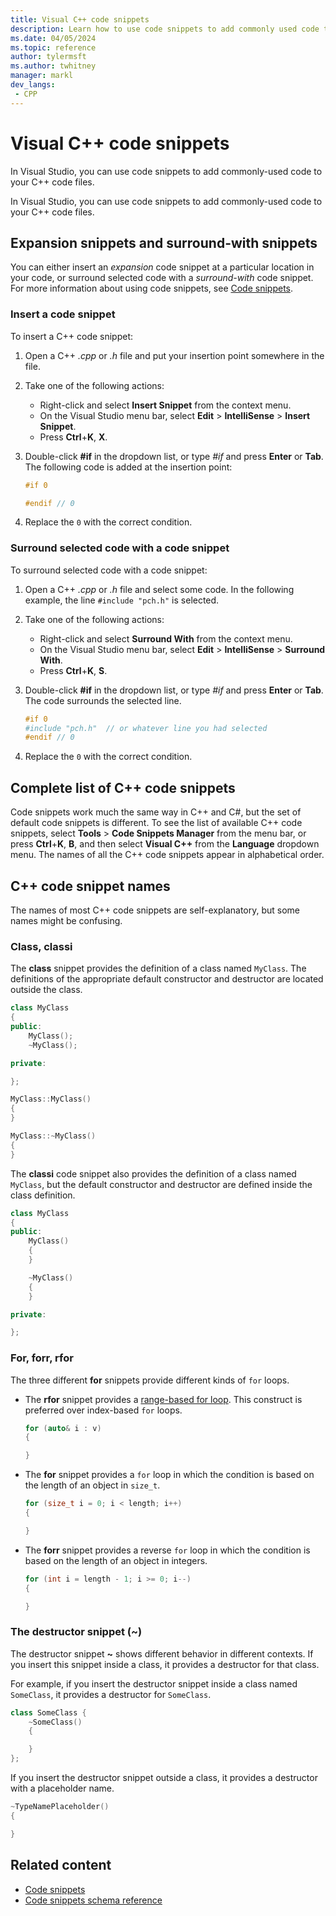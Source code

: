 ```yaml
---
title: Visual C++ code snippets
description: Learn how to use code snippets to add commonly used code to your C++ code files.
ms.date: 04/05/2024
ms.topic: reference
author: tylermsft
ms.author: twhitney
manager: markl
dev_langs:
 - CPP
---
```

# Visual C++ code snippets

In Visual Studio, you can use code snippets to add commonly-used code to your C++ code files. 


In Visual Studio, you can use code snippets to add commonly-used code to your C++ code files. 

## Expansion snippets and surround-with snippets

You can either insert an *expansion* code snippet at a particular location in your code, or surround selected code with a *surround-with* code snippet. For more information about using code snippets, see [Code snippets](code-snippets.md).

### Insert a code snippet

To insert a C++ code snippet:

1. Open a C++ *.cpp* or *.h* file and put your insertion point somewhere in the file.

1. Take one of the following actions:

   - Right-click and select **Insert Snippet** from the context menu.
   - On the Visual Studio menu bar, select **Edit** > **IntelliSense** > **Insert Snippet**.
   - Press **Ctrl**+**K**, **X**.

1. Double-click **#if** in the dropdown list, or type *#if* and press **Enter** or **Tab**. The following code is added at the insertion point:

   ```cpp
   #if 0
   
   #endif // 0
   ```

1. Replace the `0` with the correct condition.

### Surround selected code with a code snippet

To surround selected code with a code snippet:

1. Open a C++ *.cpp* or *.h* file and select some code. In the following example, the line `#include "pch.h"` is selected.

1. Take one of the following actions:

   - Right-click and select **Surround With** from the context menu.
   - On the Visual Studio menu bar, select **Edit** > **IntelliSense** > **Surround With**.
   - Press **Ctrl**+**K**, **S**.

1. Double-click **#if** in the dropdown list, or type *#if* and press **Enter** or **Tab**. The code surrounds the selected line.

   ```cpp
   #if 0
   #include "pch.h"  // or whatever line you had selected
   #endif // 0
   ```

1. Replace the `0` with the correct condition.

## Complete list of C++ code snippets

Code snippets work much the same way in C++ and C#, but the set of default code snippets is different. To see the list of available C++ code snippets, select **Tools** > **Code Snippets Manager** from the menu bar, or press **Ctrl**+**K**, **B**, and then select **Visual C++** from the **Language** dropdown menu. The names of all the C++ code snippets appear in alphabetical order.

## C++ code snippet names

The names of most C++ code snippets are self-explanatory, but some names might be confusing.

### Class, classi

The **class** snippet provides the definition of a class named `MyClass`. The definitions of the appropriate default constructor and destructor are located outside the class.

```cpp
class MyClass
{
public:
    MyClass();
    ~MyClass();

private:

};

MyClass::MyClass()
{
}

MyClass::~MyClass()
{
}
```

The **classi** code snippet also provides the definition of a class named `MyClass`, but the default constructor and destructor are defined inside the class definition.

```cpp
class MyClass
{
public:
    MyClass()
    {
    }

    ~MyClass()
    {
    }

private:

};
```

### For, forr, rfor

The three different **for** snippets provide different kinds of `for` loops.

- The **rfor** snippet provides a [range-based for loop](/cpp/cpp/range-based-for-statement-cpp). This construct is preferred over index-based `for` loops.

  ```cpp
  for (auto& i : v)
  {
  
  }
  ```

- The **for** snippet provides a `for` loop in which the condition is based on the length of an object in `size_t`.

  ```cpp
  for (size_t i = 0; i < length; i++)
  {
  
  }
  ```

- The **forr** snippet provides a reverse `for` loop in which the condition is based on the length of an object in integers.

  ```cpp
  for (int i = length - 1; i >= 0; i--)
  {
  
  }
  ```

### The destructor snippet (~)

The destructor snippet **~** shows different behavior in different contexts. If you insert this snippet inside a class, it provides a destructor for that class.

For example, if you insert the destructor snippet inside a class named `SomeClass`, it provides a destructor for `SomeClass`.

```cpp
class SomeClass {
    ~SomeClass()
    {

    }
};
```

If you insert the destructor snippet outside a class, it provides a destructor with a placeholder name.

  ```cpp
~TypeNamePlaceholder()
{

}
  ```

## Related content

- [Code snippets](code-snippets.md)
- [Code snippets schema reference](code-snippets-schema-reference.md)
